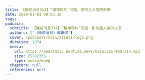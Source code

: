 ```yaml
---
title: 【睡前消息314】“精神鸦片”问题，影响全人类的未来
date: 2020-01-01 00:05:16
tags:
podcast:
  subtitle: 【睡前消息314】“精神鸦片”问题，影响全人类的未来
  authors: ['《睡前消息》编辑部']
  cover: /podcasts/main/assets/logo.png
  duration: 1074
  media:
    url: https://podstatic.bedtime.news/main/301-400/314.mp3
    size: 25782336
    type: audio/mpeg
  chapters: null
  references: null
---
```

